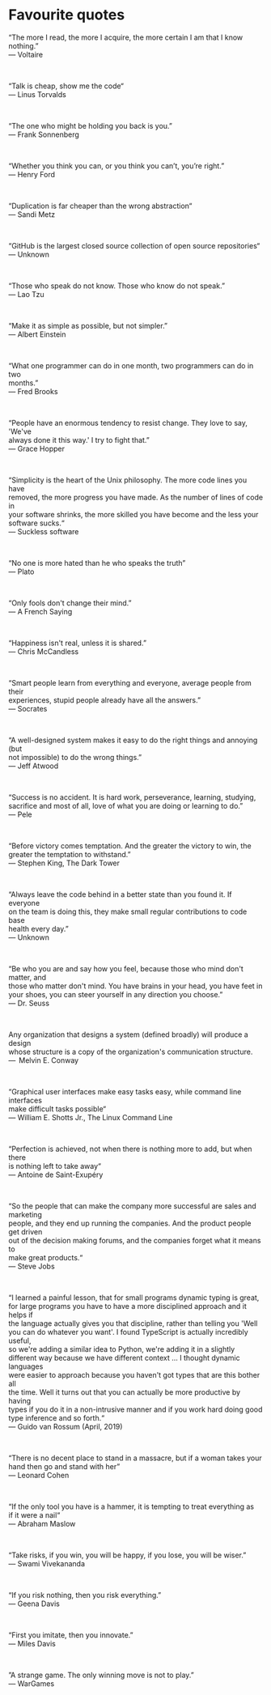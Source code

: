 # Favourite quotes

“The more I read, the more I acquire, the more certain I am that I know
nothing.”\
― Voltaire

</br>

“Talk is cheap, show me the code“\
― Linus Torvalds

</br>

“The one who might be holding you back is you.”\
― Frank Sonnenberg

</br>

“Whether you think you can, or you think you can’t, you’re right.”\
― Henry Ford

</br>

“Duplication is far cheaper than the wrong abstraction“\
― Sandi Metz

</br>

“GitHub is the largest closed source collection of open source repositories“\
― Unknown

</br>

“Those who speak do not know. Those who know do not speak.”\
― Lao Tzu

</br>

“Make it as simple as possible, but not simpler.”\
― Albert Einstein

</br>

“What one programmer can do in one month, two programmers can do in two\
months.”\
― Fred Brooks

</br>

“People have an enormous tendency to resist change. They love to say, 'We've\
always done it this way.' I try to fight that.”\
― Grace Hopper

</br>

“Simplicity is the heart of the Unix philosophy. The more code lines you have\
removed, the more progress you have made. As the number of lines of code in\
your software shrinks, the more skilled you have become and the less your\
software sucks.“\
― Suckless software

</br>

“No one is more hated than he who speaks the truth”\
― Plato

</br>

“Only fools don't change their mind.”\
― A French Saying

</br>

“Happiness isn't real, unless it is shared.”\
― Chris McCandless

</br>

“Smart people learn from everything and everyone, average people from their\
experiences, stupid people already have all the answers.”\
― Socrates

</br>

“A well-designed system makes it easy to do the right things and annoying (but\
not impossible) to do the wrong things.”\
― Jeff Atwood

</br>

“Success is no accident. It is hard work, perseverance, learning, studying,\
sacrifice and most of all, love of what you are doing or learning to do.”\
― Pele

</br>

“Before victory comes temptation. And the greater the victory to win, the\
greater the temptation to withstand.”\
― Stephen King, The Dark Tower

</br>

“Always leave the code behind in a better state than you found it. If everyone\
on the team is doing this, they make small regular contributions to code base\
health every day.”\
― Unknown

</br>

“Be who you are and say how you feel, because those who mind don't matter, and\
those who matter don't mind. You have brains in your head, you have feet in\
your shoes, you can steer yourself in any direction you choose.”\
― Dr. Seuss

</br>

Any organization that designs a system (defined broadly) will produce a design\
whose structure is a copy of the organization's communication structure.\
―  Melvin E. Conway

</br>

“Graphical user interfaces make easy tasks easy, while command line interfaces\
make difficult tasks possible“\
― William E. Shotts Jr., The Linux Command Line

</br>

“Perfection is achieved, not when there is nothing more to add, but when there\
is nothing left to take away“\
― Antoine de Saint-Exupéry

</br>

“So the people that can make the company more successful are sales and
marketing\
people, and they end up running the companies. And the product people get
driven\
out of the decision making forums, and the companies forget what it means to\
make great products.“\
― Steve Jobs

</br>

“I learned a painful lesson, that for small programs dynamic typing is great,\
for large programs you have to have a more disciplined approach and it helps if\
the language actually gives you that discipline, rather than telling you 'Well\
you can do whatever you want'. I found TypeScript is actually incredibly
useful,\
so we're adding a similar idea to Python, we're adding it in a slightly\
different way because we have different context ... I thought dynamic languages\
were easier to approach because you haven't got types that are this bother all\
the time. Well it turns out that you can actually be more productive by having\
types if you do it in a non-intrusive manner and if you work hard doing good\
type inference and so forth.“\
― Guido van Rossum (April, 2019)

</br>

“There is no decent place to stand in a massacre, but if a woman takes your\
hand then go and stand with her”\
― Leonard Cohen

<br/>

“If the only tool you have is a hammer, it is tempting to treat everything as\
if it were a nail“\
― Abraham Maslow

<br/>

“Take risks, if you win, you will be happy, if you lose, you will be wiser.”\
― Swami Vivekananda

<br/>

“If you risk nothing, then you risk everything.”\
― Geena Davis

<br/>

“First you imitate, then you innovate.”\
― Miles Davis

<br/>

”A strange game. The only winning move is not to play.”\
― WarGames
